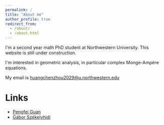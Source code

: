 ```yaml
---
permalink: /
title: "About me"
author_profile: true
redirect_from: 
  - /about/
  - /about.html
---
```


I'm a second year math PhD student at Northwestern University. This website is still under construction.

I'm interested in geometric analysis, in particular complex Monge-Ampère equations. 

My email is huangchenzhou2029@u.northwestern.edu

# Links
- [Pengfei Guan](https://www.math.mcgill.ca/guan/)
- [Gábor Székelyhidi](https://sites.math.northwestern.edu/~gaborsz/)


